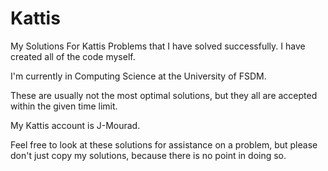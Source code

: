 # Kattis
My Solutions For Kattis Problems that I have solved successfully. I have created all of the code myself.

I'm currently in Computing Science at the University of FSDM.

These are usually not the most optimal solutions, but they all are accepted within the given time limit.

My Kattis account is J-Mourad.

Feel free to look at these solutions for assistance on a problem, but please don't just copy my solutions, because there is no point in doing so.
